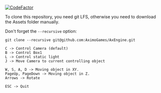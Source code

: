 [![CodeFactor](https://www.codefactor.io/repository/github/aximogames/axengine/badge/master)](https://www.codefactor.io/repository/github/aximogames/axengine/overview/master)

To clone this repository, you need git LFS, otherwise you need to download the Assets folder manually.

Don't forget the `--recursive` option:
```
git clone --recursive git@github.com:AximoGames/AxEngine.git
```

```Keymapping:
C -> Control Camera (default)
B -> Control Box1
L -> Control static light
J -> Move Camera to current controlling object

W, S, A, D -> Moving object in XY.
PageUp, PageDown -> Moving object in Z.
Arrows -> Rotate

ESC -> Quit
```
